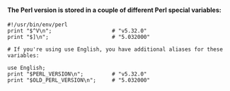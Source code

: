 #### The Perl version is stored in a couple of different Perl special variables:
```
#!/usr/bin/env/perl
print "$^V\n";                   # "v5.32.0"
print "$]\n";                    # "5.032000"

# If you're using use English, you have additional aliases for these variables:

use English;
print "$PERL_VERSION\n";         # "v5.32.0"
print "$OLD_PERL_VERSION\n";     # "5.032000"
```
